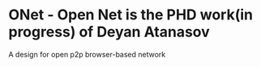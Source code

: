 # ONet - Open Net is the PHD work(in progress) of Deyan Atanasov
 A design for open p2p browser-based network
 
